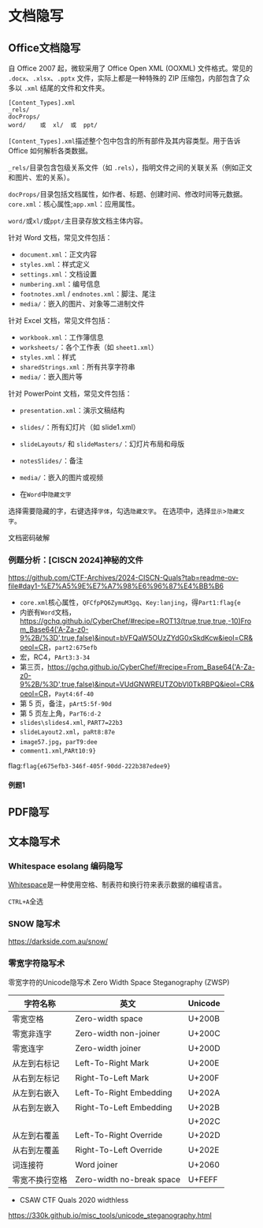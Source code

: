 # 文档隐写

## Office文档隐写

自 Office 2007 起，微软采用了 Office Open XML (OOXML) 文件格式。常见的 `.docx`、`.xlsx`、`.pptx` 文件，实际上都是一种特殊的 ZIP 压缩包，内部包含了众多以 `.xml` 结尾的文件和文件夹。

```
[Content_Types].xml
_rels/
docProps/
word/    或  xl/  或  ppt/
```

`[Content_Types].xml`描述整个包中包含的所有部件及其内容类型。用于告诉 Office 如何解析各类数据。

`_rels/`目录包含包级关系文件（如 `.rels`），指明文件之间的关联关系（例如正文和图片、宏的关系）。

`docProps/`目录包括文档属性，如作者、标题、创建时间、修改时间等元数据。`core.xml`：核心属性;`app.xml`：应用属性。

`word/`或`xl/`或`ppt/`主目录存放文档主体内容。

针对 Word 文档，常见文件包括：

- `document.xml`：正文内容
- `styles.xml`：样式定义
- `settings.xml`：文档设置
- `numbering.xml`：编号信息
- `footnotes.xml` / `endnotes.xml`：脚注、尾注
- `media/`：嵌入的图片、对象等二进制文件

针对 Excel 文档，常见文件包括：

- `workbook.xml`：工作簿信息
- `worksheets/`：各个工作表（如 `sheet1.xml`）
- `styles.xml`：样式
- `sharedStrings.xml`：所有共享字符串
- `media/`：嵌入图片等

针对 PowerPoint 文档，常见文件包括：

- `presentation.xml`：演示文稿结构
- `slides/`：所有幻灯片（如 slide1.xml）
- `slideLayouts/` 和 `slideMasters/`：幻灯片布局和母版
- `notesSlides/`：备注
- `media/`：嵌入的图片或视频

- 在`Word`中`隐藏文字`

选择需要隐藏的字，右键选择`字体`，勾选`隐藏文字`。
在选项中，选择`显示`>`隐藏文字`。

文档密码破解

### 例题分析：[CISCN 2024]神秘的文件

<https://github.com/CTF-Archives/2024-CISCN-Quals?tab=readme-ov-file#day1-%E7%A5%9E%E7%A7%98%E6%96%87%E4%BB%B6>

- `core.xml`核心属性，`QFCfpPQ6ZymuM3gq`、`Key:lanjing`，得`Part1:flag{e`
- 内嵌有`Word`文档， <https://gchq.github.io/CyberChef/#recipe=ROT13(true,true,true,-10)From_Base64('A-Za-z0-9%2B/%3D',true,false)&input=bVFQaW5OUzZYdG0xSkdKcw&ieol=CR&oeol=CR>，`part2:675efb`
- 宏，RC4，`PArt3:3-34`
- 第三页，<https://gchq.github.io/CyberChef/#recipe=From_Base64('A-Za-z0-9%2B/%3D',true,false)&input=VUdGNWREUTZObVl0TkRBPQ&ieol=CR&oeol=CR>，`Payt4:6f-40`
- 第 5 页，备注，`pArt5:5f-90d`
- 第 5 页左上角，`ParT6:d-2`
- `slides\slides4.xml`, `PART7=22b3`
- `slideLayout2.xml`，`paRt8:87e`
- `image57.jpg`，`parT9:dee`
- `comment1.xml`,`PARt10:9}`

flag:`flag{e675efb3-346f-405f-90dd-222b387edee9}`

#### 例题1

## PDF隐写

## 文本隐写术

### Whitespace esolang 编码隐写

[Whitespace](https://zh.wikipedia.org/wiki/Whitespace)是一种使用空格、制表符和换行符来表示数据的编程语言。

`CTRL+A`全选

### SNOW 隐写术

<https://darkside.com.au/snow/>

### 零宽字符隐写术

零宽字符的Unicode隐写术 Zero Width Space Steganography (ZWSP)

|字符名称|英文|Unicode|
|--|--|--|
|零宽空格|Zero-width space|U+200B|
|零宽非连字|Zero-width non-joiner|U+200C|
|零宽连字|Zero-width joiner|U+200D|
|从左到右标记|Left-To-Right Mark|U+200E|
|从右到左标记|Right-To-Left Mark|U+200F|
|从左到右嵌入|Left-To-Right Embedding|U+202A|
|从右到左嵌入|Right-To-Left Embedding|U+202B|
|||U+202C|
|从左到右覆盖|Left-To-Right Override|U+202D|
|从右到左覆盖|Right-To-Left Override|U+202E|
|词连接符|Word joiner|U+2060|
|零宽不换行空格|Zero-width no-break space|U+FEFF|

- CSAW CTF Quals 2020 widthless

<https://330k.github.io/misc_tools/unicode_steganography.html>
